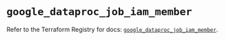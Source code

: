 # `google_dataproc_job_iam_member`

Refer to the Terraform Registry for docs: [`google_dataproc_job_iam_member`](https://registry.terraform.io/providers/hashicorp/google/5.20.0/docs/resources/dataproc_job_iam_member).
